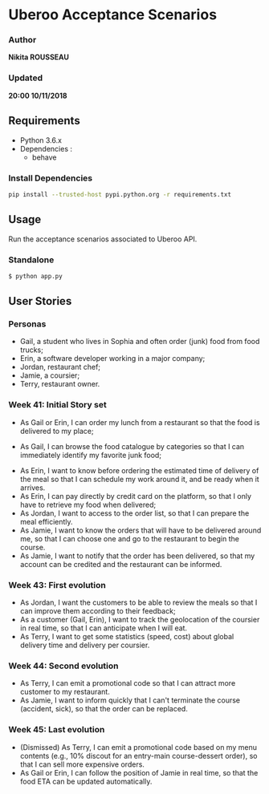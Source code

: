 # Uberoo Acceptance Scenarios

### Author
__Nikita ROUSSEAU__
### Updated
__20:00 10/11/2018__

## Requirements

- Python 3.6.x
- Dependencies :
  * behave

### Install Dependencies

```bash
pip install --trusted-host pypi.python.org -r requirements.txt
```

## Usage

Run the acceptance scenarios associated to Uberoo API.

### Standalone

```bash
$ python app.py
```

## User Stories

### Personas

  - Gail, a student who lives in Sophia and often order (junk) food from food trucks;
  - Erin, a software developer working in a major company;
  - Jordan, restaurant chef;
  - Jamie, a coursier;
  - Terry, restaurant owner.

### Week 41: Initial Story set

  - As Gail or Erin, I can order my lunch from a restaurant so that the food is delivered to my place;
  + As Gail, I can browse the food catalogue by categories so that I can immediately identify my favorite junk food;
  - As Erin, I want to know before ordering the estimated time of delivery of the meal so that I can schedule my work around it, and be ready when it arrives.
  - As Erin, I can pay directly by credit card on the platform, so that I only have to retrieve my food when delivered;
  - As Jordan, I want to access to the order list, so that I can prepare the meal efficiently.
  - As Jamie, I want to know the orders that will have to be delivered around me, so that I can choose one and go to the restaurant to begin the course.
  - As Jamie, I want to notify that the order has been delivered, so that my account can be credited and the restaurant can be informed.

### Week 43: First evolution

  - As Jordan, I want the customers to be able to review the meals so that I can improve them according to their feedback;
  - As a customer (Gail, Erin), I want to track the geolocation of the coursier in real time, so that I can anticipate when I will eat.
  - As Terry, I want to get some statistics (speed, cost) about global delivery time and delivery per coursier.
  
### Week 44: Second evolution

  - As Terry, I can emit a promotional code so that I can attract more customer to my restaurant. 
  - As Jamie, I want to inform quickly that I can't terminate the course (accident, sick), so that the order can be replaced.

### Week 45: Last evolution

  - (Dismissed) As Terry, I can emit a promotional code based on my menu contents (e.g., 10% discout for an entry-main course-dessert order), so that I can sell more expensive orders.
  - As Gail or Erin, I can follow the position of Jamie in real time, so that the food ETA can be updated automatically.
